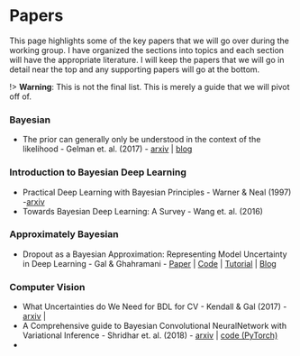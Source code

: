 # Papers

This page highlights some of the key papers that we will go over during the working group. I have organized the sections into topics and each section will have the appropriate literature. I will keep the papers that we will go in detail near the top and any supporting papers will go at the bottom. 

!> **Warning**: This is not the final list. This is merely a guide that we will pivot off of.

### Bayesian

* The prior can generally only be understood in the context of the likelihood - Gelman et. al. (2017) - [arxiv](https://arxiv.org/abs/1708.07487) | [blog](https://statmodeling.stat.columbia.edu/2018/04/03/justify-my-love/)



### Introduction to Bayesian Deep Learning

* Practical Deep Learning with Bayesian Principles - Warner & Neal (1997) -[arxiv](https://arxiv.org/abs/1906.02506)
* Towards Bayesian Deep Learning: A Survey - Wang et. al. (2016)

### Approximately Bayesian

* Dropout as a Bayesian Approximation: Representing Model Uncertainty in Deep Learning - Gal & Ghahramani - [Paper](https://arxiv.org/pdf/1506.02142.pdf) | [Code]() | [Tutorial](https://xuwd11.github.io/Dropout_Tutorial_in_PyTorch/) | [Blog](http://www.cs.ox.ac.uk/people/yarin.gal/website/blog_3d801aa532c1ce.html)


### Computer Vision 

* What Uncertainties do We Need for BDL for CV - Kendall & Gal (2017) - [arxiv](https://arxiv.org/abs/1703.04977) | 
* A Comprehensive guide to Bayesian Convolutional NeuralNetwork with Variational Inference - Shridhar et. al. (2018) - [arxiv](https://arxiv.org/pdf/1901.02731.pdf) | [code (PyTorch)](https://github.com/kumar-shridhar/PyTorch-BayesianCNN)
* 

